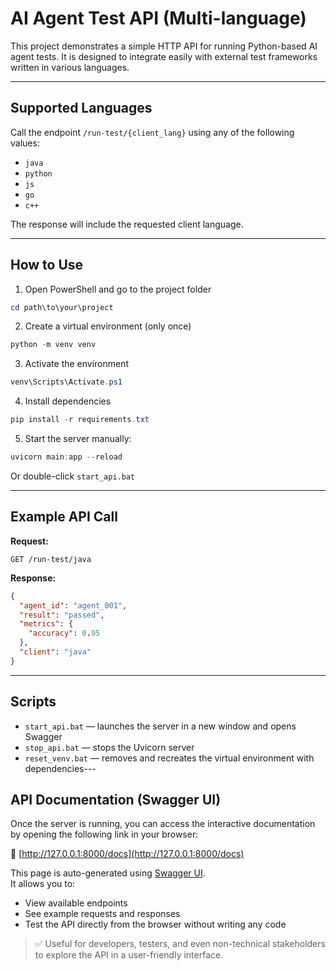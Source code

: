 # AI Agent Test API (Multi-language)

This project demonstrates a simple HTTP API for running Python-based AI agent tests.
It is designed to integrate easily with external test frameworks written in various languages.

---

## Supported Languages

Call the endpoint `/run-test/{client_lang}` using any of the following values:

- `java`
- `python`
- `js`
- `go`
- `c++`

The response will include the requested client language.

---

## How to Use

1. Open PowerShell and go to the project folder

```powershell
cd path\to\your\project
```

2. Create a virtual environment (only once)

```powershell
python -m venv venv
```

3. Activate the environment

```powershell
venv\Scripts\Activate.ps1
```

4. Install dependencies

```powershell
pip install -r requirements.txt
```

5. Start the server manually:

```powershell
uvicorn main:app --reload
```

Or double-click `start_api.bat`

---

## Example API Call

**Request:**
```
GET /run-test/java
```

**Response:**
```json
{
  "agent_id": "agent_001",
  "result": "passed",
  "metrics": {
    "accuracy": 0.95
  },
  "client": "java"
}
```

---

## Scripts

- `start_api.bat` — launches the server in a new window and opens Swagger
- `stop_api.bat` — stops the Uvicorn server
- `reset_venv.bat` — removes and recreates the virtual environment with dependencies---

## API Documentation (Swagger UI)

Once the server is running, you can access the interactive documentation by opening the following link in your browser:

🔗 [http://127.0.0.1:8000/docs](http://127.0.0.1:8000/docs)

This page is auto-generated using [Swagger UI](https://swagger.io/tools/swagger-ui/).  
It allows you to:
- View available endpoints
- See example requests and responses
- Test the API directly from the browser without writing any code

> ✅ Useful for developers, testers, and even non-technical stakeholders to explore the API in a user-friendly interface.